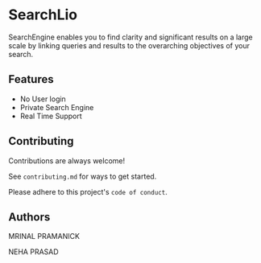 # SearchLio

SearchEngine enables you to find clarity and significant results on a large scale by linking queries and results to the overarching objectives of your search.

## Features

- No User login
- Private Search Engine
- Real Time Support

## Contributing

Contributions are always welcome!

See `contributing.md` for ways to get started.

Please adhere to this project's `code of conduct`.

## Authors

MRINAL PRAMANICK

NEHA PRASAD
